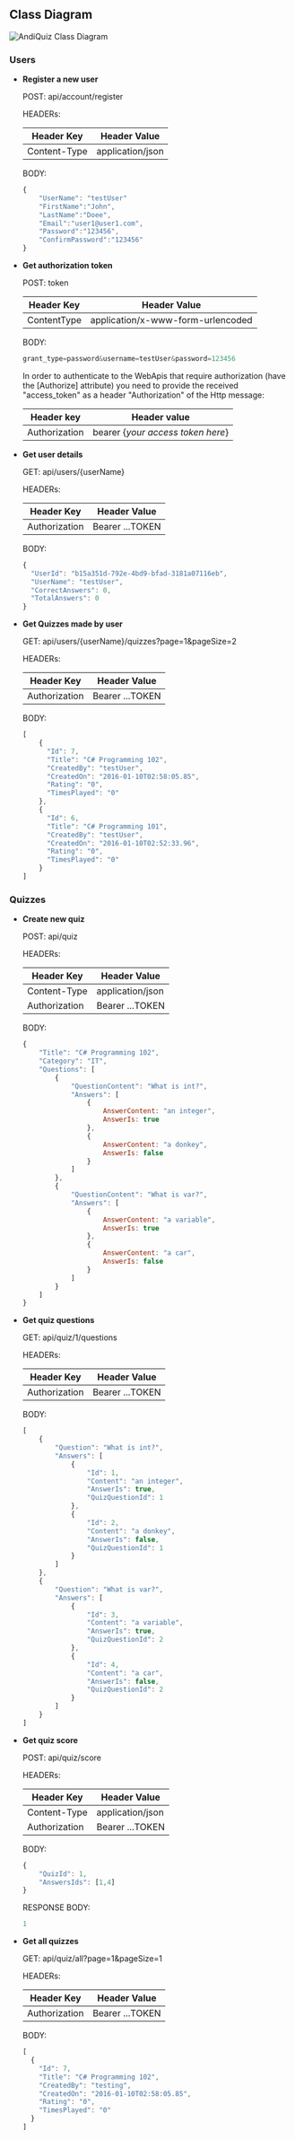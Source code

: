 ## Class Diagram

![AndiQuiz Class Diagram](https://github.com/MagmaElemental/AndiQuiz/blob/master/AndiQuiz.Server/ClassDiagram.jpg "AndiQuiz Class Diagram")

### Users

- **Register a new user**

    POST: api/account/register

    HEADERs:

    | Header Key | Header Value |
    |---|---|
    | Content-Type | application/json |

    BODY:
    ```js
    {
        "UserName": "testUser"
        "FirstName":"John",
        "LastName":"Doee",
        "Email":"user1@user1.com",
        "Password":"123456",
        "ConfirmPassword":"123456"
    }
    ```
    
- **Get authorization token**

    POST: token

    | Header Key | Header Value |
    |---|---|
    | ContentType | application/x-www-form-urlencoded |

    BODY:
    ```js
    grant_type=password&username=testUser&password=123456
    ```
    
    In order to authenticate to the WebApis that require authorization (have the [Authorize] attribute) you need to provide the received "access_token" as a header "Authorization" of the Http message:

    | Header key | Header value |
    | --- | --- |
    | Authorization | bearer {*your access token here*} |

-   **Get user details**

    GET: api/users/{userName}

    HEADERs:

    | Header Key | Header Value |
    |---|---|
    | Authorization | Bearer ...TOKEN |

    BODY:
    ```js
    {
      "UserId": "b15a351d-792e-4bd9-bfad-3181a07116eb",
      "UserName": "testUser",
      "CorrectAnswers": 0,
      "TotalAnswers": 0
    }
    ```
-   **Get Quizzes made by user**

    GET: api/users/{userName}/quizzes?page=1&pageSize=2

    HEADERs:

    | Header Key | Header Value |
    |---|---|
    | Authorization | Bearer ...TOKEN |

    BODY:
    ```js
    [
        {
          "Id": 7,
          "Title": "C# Programming 102",
          "CreatedBy": "testUser",
          "CreatedOn": "2016-01-10T02:58:05.85",
          "Rating": "0",
          "TimesPlayed": "0"
        },
        {
          "Id": 6,
          "Title": "C# Programming 101",
          "CreatedBy": "testUser",
          "CreatedOn": "2016-01-10T02:52:33.96",
          "Rating": "0",
          "TimesPlayed": "0"
        }
    ]
    ```

### Quizzes

- **Create new quiz**

    POST: api/quiz

    HEADERs:

    | Header Key | Header Value |
    |---|---|
    | Content-Type | application/json |
    | Authorization | Bearer ...TOKEN |

    BODY:
    ```js
    {
        "Title": "C# Programming 102",
        "Category": "IT",
        "Questions": [
            { 
                "QuestionContent": "What is int?",
                "Answers": [
                    {
                        AnswerContent: "an integer",
                        AnswerIs: true
                    },
                    {
                        AnswerContent: "a donkey",
                        AnswerIs: false
                    }
                ]
            },
            {
                "QuestionContent": "What is var?",
                "Answers": [
                    {
                        AnswerContent: "a variable",
                        AnswerIs: true
                    },
                    {
                        AnswerContent: "a car",
                        AnswerIs: false
                    }
                ]
            }
        ]
    }
    ```
    
- **Get quiz questions**

    GET: api/quiz/1/questions
    
    HEADERs:

    | Header Key | Header Value |
    |---|---|
    | Authorization | Bearer ...TOKEN |

    BODY:
    ```js
    [
        {
            "Question": "What is int?",
            "Answers": [
                {
                    "Id": 1,
                    "Content": "an integer",
                    "AnswerIs": true,
                    "QuizQuestionId": 1
                },
                {
                    "Id": 2,
                    "Content": "a donkey",
                    "AnswerIs": false,
                    "QuizQuestionId": 1
                }
            ]
        },
        {
            "Question": "What is var?",
            "Answers": [
                {
                    "Id": 3,
                    "Content": "a variable",
                    "AnswerIs": true,
                    "QuizQuestionId": 2
                },
                {
                    "Id": 4,
                    "Content": "a car",
                    "AnswerIs": false,
                    "QuizQuestionId": 2
                }
            ]
        }
    ]
    ```
    
- **Get quiz score**

    POST: api/quiz/score

    HEADERs:

    | Header Key | Header Value |
    |---|---|
    | Content-Type | application/json |
    | Authorization | Bearer ...TOKEN |

    BODY:
    ```js
    {
        "QuizId": 1,
        "AnswersIds": [1,4]
    }
    ```
    
    RESPONSE BODY:
    ```js
    1
    ```
    
- **Get all quizzes**

    GET: api/quiz/all?page=1&pageSize=1

    HEADERs:

    | Header Key | Header Value |
    |---|---|
    | Authorization | Bearer ...TOKEN |

    BODY:
    ```js
    [
      {
        "Id": 7,
        "Title": "C# Programming 102",
        "CreatedBy": "testing",
        "CreatedOn": "2016-01-10T02:58:05.85",
        "Rating": "0",
        "TimesPlayed": "0"
      }
    ]
    ```
    